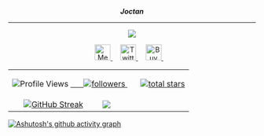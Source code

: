 <p style: align="center"><strong><i>Joctan</i></strong></p>
<hr>
<p align="center">
<!-- Typing SVG by perfectaltruis -->
    <a href="https://github.com/apripista">
        <img src="https://readme-typing-svg.demolab.com/?lines=Student%20:%20Bachelor%20of%20Cybersecurity;Java%20and%20Python%20Programmer;Spring%20Boot%20and%20Django%20Developer;1%20Year%20of%20Coding%20Experience; Writer%20On%20Medium%20;&font=Merriweather&size=20&center=true&width=800&height=70&duration=8000&color=1abc9c&vCenter=true&pause=2000&size=32" />
    </a>
<!-- Social icons section -->
	<p align="center">
<!-- MEDIUM PROFILE -->
<a href="https://medium.com/@intuitivers" alt="Medium" title="Medium">
  <img width="32px" src="https://img.icons8.com/?size=100&id=NO8It5EgLtpM&format=png&color=000000" alt="Medium"/>
</a> &#8287;&#8287;&#8287;
  
  <!-- TWITTER PROFILE -->
  <a href="https://x.com/perfectaltruis" alt="Twitter" title="Twitter">
    <img width="32px" src="https://img.icons8.com/color/344/twitter.png" alt="Twitter"/>
  </a> &#8287;&#8287;&#8287;

<!-- BUY ME A COFFEE PROFILE -->
<a href="https://buymeacoffee.com/rocketers" alt="Buy Me A Coffee" title="Buy Me A Coffee">
  <img width="32px" src="https://img.icons8.com/?size=50&id=1LzgW8zTryyM&format=png&color=000000" alt="Buy Me A Coffee"/>
</a> &#8287;&#8287;&#8287;

</p>

<div>
  <table>

   <tr>
    <td colspan="2">
      <p align="center">
        <img src="https://komarev.com/ghpvc/?username=apripista&style=for-the-badge&color=orange" alt="Profile Views"/>
      <a href="https://github.com/apripista?tab=followers">
	      &#8287;&#8287;&#8287;&#8287;&#8287;
        <img alt="followers" title="Follow me on Github" src="https://custom-icon-badges.demolab.com/github/followers/apripista?color=236ad3&labelColor=1155ba&style=for-the-badge&logo=person-add&label=Follow&logoColor=white"/>
      </a>
      &#8287;&#8287;&#8287;&#8287;&#8287;
      <a href="https://github.com/apripista?tab=repositories&sort=stargazers">
        <img alt="total stars" title="Total stars on GitHub" src="https://custom-icon-badges.demolab.com/github/stars/apripista?color=55960c&style=for-the-badge&labelColor=488207&logo=star"/>
      </a>
</p>
    </td>
  </tr>
    

  <tr>
      <td width="50%" align="center">
        <a href="https://github.com/apripista">
          <img src="http://github-readme-streak-stats.herokuapp.com? user=apripista&hide_border=true&bg_color=0A0A2A&dates=FF00FF&background=0A0A2A&ring=FF00FF&fire=FF0000&sideLabels=007FFF&sideNums=00CED1&currStreakNum=FFFFFF&currStreakLabel=008080" alt="GitHub Streak" />
        </a>
      </td>
      <td width="50%"><a href="https://github.com/apripista">
	      <img src="https://github-readme-stats.vercel.app/api?username=apripista&show_icons=true&include_all_commits=true&hide_border=true&title_color=008080&icon_color=9BE8E9&text_color=F3A7FF&bg_color=0A0A2A"> </a>
      </td>
    </tr>
  </table>
</div>

[![Ashutosh's github activity graph](https://github-readme-activity-graph.vercel.app/graph?username=apripista&bg_color=0A0A2A&color=FFFFFF&line=008080&point=007FFF&area=true&area_color=00FFFF&hide_border=true)](https://github.com/apripista)
